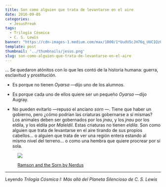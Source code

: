 ```yaml
---
title: Son como alguien que trata de levantarse en el aire
date: 2016-09-05
categories:
  - JesusFreak
tags:
  - Trilogía Cósmica
  - C. S. Lewis
banner: "https://cdn-images-1.medium.com/max/1000/1*UudU5cJH76q_UUC1Qz01uA.jpeg"
template: post
thumbnail: '../thumbnails/jesus.png'
slug: son-como-alguien-que-trata-de-levantarse-en-el-aire
---
```


… Se quedaron atónitos con lo que les contó de la historia humana:
guerra, esclavitud y prostitución.

- Es porque no tienen *Oyarsa* —dijo uno de los alumnos.

- Es porque cada uno de ellos quiere ser un pequeño *Oyarsa* —dijo Augray.

- No pueden evitarlo —repuso el anciano *sorn* —. Tiene que haber un gobierno, pero ¿cómo podrían las criaturas gobernarse a sí mismas? Los animales deben ser gobernados por los *jnau*, y los *jnau* por los eldila, y los eldila por *Maleldil*. Estas criaturas no tienen *eldila*. Son como alguien que trata de levantarse en el aire tirando de sus propios cabellos… o alguien que trata de ver una región entera estando al mismo nivel del terreno… o como una hembra que quiere procrear por sí sola.

<figure>

![](https://cdn-images-1.medium.com/max/600/1*e39798P8PHkkW9xQUGP8nw.jpeg)

<figcaption>

[Ramson and the Sorn by Nerdus](http://fav.me/d4e5ghl)

</figcaption>
</figure>

* * * 

Leyendo *Trilogía Cósmica I: Más allá del Planeta Silencioso de C. S. Lewis*
